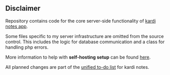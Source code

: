 ## Disclaimer
Repository contains code for the core server-side functionality of [kardi notes app](https://github.com/rikodot/kardi_notes_app).

Some files specific to my server infrastructure are omitted from the source control. This includes the logic for database communication and a class for handling php errors.

More information to help with **self-hosting setup** can be found [here](https://github.com/rikodot/kardi_notes_api/issues/1#issuecomment-2282247854).

All planned changes are part of the [unified to-do list](https://github.com/rikodot/kardi_notes_app#todo) for kardi notes.
